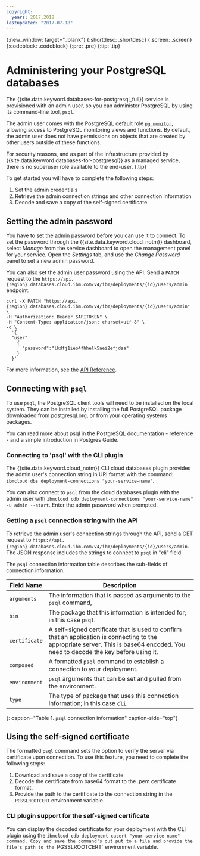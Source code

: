 ```yaml
---
copyright:
  years: 2017,2018
lastupdated: "2017-07-18"
---
```


{:new_window: target="_blank"}
{:shortdesc: .shortdesc}
{:screen: .screen}
{:codeblock: .codeblock}
{:pre: .pre}
{:tip: .tip}

# Administering your PostgreSQL databases

The {{site.data.keyword.databases-for-postgresql_full}} service is provisioned with an admin user, so you can administer PostgreSQL by using its command-line tool, `psql`.

The admin user comes with the PostgreSQL default role [`pg_monitor`](https://www.postgresql.org/docs/10/static/default-roles.html), allowing access to PostgreSQL monitoring views and functions. By default, the admin user does not have permissions on objects that are created by other users outside of these functions.

For security reasons, and as part of the infrastructure provided by {{site.data.keyword.databases-for-postgresql}} as a managed service, there is no superuser role available to the end-user.
{.tip}

To get started you will have to complete the following steps:

1. Set the admin credentials
2. Retrieve the admin connection strings and other connection information
3. Decode and save a copy of the self-signed certificate

## Setting the admin password

You have to set the admin password before you can use it to connect. To set the password through the {{site.data.keyword.cloud_notm}} dashboard, select _Manage_ from the service dashboard to open the management panel for your service. Open the _Settings_ tab, and use the _Change Password_ panel to set a new admin password.

You can also set the admin user password using the API. Send a `PATCH` request to the `https://api.{region}.databases.cloud.ibm.com/v4/ibm/deployments/{id}/users/admin` endpoint.

```
curl -X PATCH "https://api.{region}.databases.cloud.ibm.com/v4/ibm/deployments/{id}/users/admin" \
-H "Authorization: Bearer $APITOKEN" \
-H "Content-Type: application/json; charset=utf-8" \
-d \
  '{
  "user": 
    {
      "password":"lkdfj1ieo4fhhelk5aei2efjdsa"
    }
  }'
```

For more information, see the [API Reference](https://pages.github.ibm.com/compose/apidocs/apiv4doc-static.html#operation/changeUserPassword).

## Connecting with `psql`

To use `psql`, the PostgreSQL client tools will need to be installed on the local system. They can be installed by installing the full PostgreSQL package downloaded from postgresql.org, or from your operating systems packages.

You can read more about psql in the PostgreSQL documentation - reference - and a simple introduction in Postgres Guide.

### Connecting to 'psql' with the CLI plugin

The {{site.data.keyword.cloud_notm}} CLI cloud databases plugin provides the admin user's connection string in URI format with the command: `ibmcloud dbs deployment-connections "your-service-name"`.

You can also connect to `psql` from the cloud databases plugin with the admin user with `ibmcloud cdb deployment-connections "your-service-name" -u admin --start`. Enter the admin password when prompted.

### Getting a `psql` connection string with the API

To retrieve the admin user's connection strings through the API, send a GET request to `https://api.{region}.databases.cloud.ibm.com/v4/ibm/deployments/{id}/users/admin`. The JSON response includes the strings to connect to `psql` in "cli" field.

The `psql` connection information table describes the sub-fields of connection information.

Field Name|Description
----------|-----------
`arguments`|The information that is passed as arguments to the `psql` command,
`bin`|The package that this information is intended for; in this case `psql`.
`certificate`|A self-signed certificate that is used to confirm that an application is connecting to the appropriate server. This is base64 encoded. You need to decode the key before using it.
`composed`|A formatted `psql` command to establish a connection to your deployment.
`environment`|`psql` arguments that can be set and pulled from the environment.
`type`|The type of package that uses this connection information; in this case `cli`. 
{: caption="Table 1. `psql` connection information" caption-side="top"}

## Using the self-signed certificate

The formatted `psql` command sets the option to verify the server via certificate upon connection. To use this feature, you need to complete the following steps:

1. Download and save a copy of the certificate
2. Decode the certificate from base64 format to the .pem certificate format.
3. Provide the path to the certificate to the connection string in the `PGSSLROOTCERT` environment variable.

### CLI plugin support for the self-signed certificate

You can display the decoded certificate for your deployment with the CLI plugin using the `ibmcloud cdb deployment-cacert "your-service-name" command. Copy and save the command's out put to a file and provide the file's path to the `PGSSLROOTCERT` environment variable.







